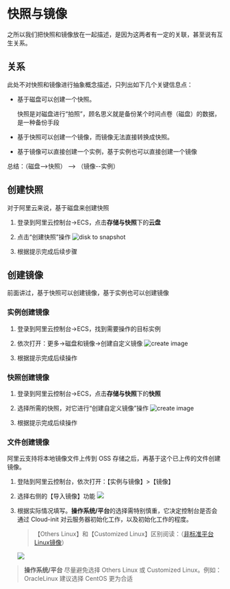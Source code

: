 # 快照与镜像

之所以我们把快照和镜像放在一起描述，是因为这两者有一定的关联，甚至说有互生关系。

## 关系

此处不对快照和镜像进行抽象概念描述，只列出如下几个关键信息点：

* 基于磁盘可以创建一个快照。

  快照是对磁盘进行“拍照”，顾名思义就是备份某个时间点卷（磁盘）的数据，是一种备份手段

* 基于快照可以创建一个镜像，而镜像无法直接转换成快照。

* 基于镜像可以直接创建一个实例，基于实例也可以直接创建一个镜像

总结：（磁盘-->快照） --> （镜像--实例）

## 创建快照

对于阿里云来说，基于磁盘来创建快照

1. 登录到阿里云控制台->ECS，点击**存储与快照**下的**云盘**

2. 点击“创建快照”操作
   ![disk to snapshot](https://libs.websoft9.com/Websoft9/DocsPicture/en/aliyun/aliyun-disktosnapshot-websoft9.png)
   
3. 根据提示完成后续步骤

## 创建镜像

前面讲过，基于快照可以创建镜像，基于实例也可以创建镜像

### 实例创建镜像

1. 登录到阿里云控制台->ECS，找到需要操作的目标实例

2. 依次打开：更多->磁盘和镜像->创建自定义镜像
   ![create image](https://libs.websoft9.com/Websoft9/DocsPicture/en/aliyun/aliyun-createimage-websoft9.png)

3. 根据提示完成后续操作

### 快照创建镜像

1. 登录到阿里云控制台->ECS，点击**存储与快照**下的**快照**

2. 选择所需的快照，对它进行“创建自定义镜像”操作
   ![create image](https://libs.websoft9.com/Websoft9/DocsPicture/en/aliyun/aliyun-snapshottoimage-websoft9.png)

3. 根据提示完成后续操作

### 文件创建镜像

阿里云支持将本地镜像文件上传到 OSS 存储之后，再基于这个已上传的文件创建镜像。

1. 登陆到阿里云控制台，依次打开：【实例与镜像】>【镜像】

2. 选择右侧的【导入镜像】功能
   ![](https://libs.websoft9.com/Websoft9/DocsPicture/en/aliyun/alibabacloud-importimage001-websoft9.png)

3. 根据实际情况填写。**操作系统/平台**的选择需特别慎重，它决定控制台是否会通过 Cloud-init 对云服务器初始化工作，以及初始化工作的程度。

   > 【Others Linux】和【Customized Linux】区别阅读：（[非标准平台Linux镜像](https://help.aliyun.com/document_detail/48226.html)）

   ![](https://libs.websoft9.com/Websoft9/DocsPicture/en/aliyun/alibabacloud-importimage002-websoft9.png)


> **操作系统/平台** 尽量避免选择 Others Linux 或 Customized Linux。例如： OracleLinux 建议选择 CentOS 更为合适 